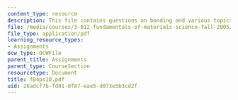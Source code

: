 ```yaml
---
content_type: resource
description: This file contains questions on bonding and various topics under thermodynamics.
file: /media/courses/3-012-fundamentals-of-materials-science-fall-2005/26adcf7bfd81df87eae5d073e5b3cd2f_f04ps10.pdf
file_type: application/pdf
learning_resource_types:
- Assignments
ocw_type: OCWFile
parent_title: Assignments
parent_type: CourseSection
resourcetype: Document
title: f04ps10.pdf
uid: 26adcf7b-fd81-df87-eae5-d073e5b3cd2f
---
```


